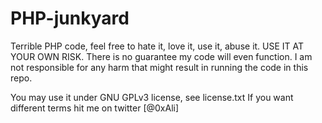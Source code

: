PHP-junkyard
============

Terrible PHP code, feel free to hate it, love it, use it, abuse it.
USE IT AT YOUR OWN RISK.
There is no guarantee my code will even function.
I am not responsible for any harm that might result in running the code in this repo.

You may use it under GNU GPLv3 license, see license.txt
If you want different terms hit me on twitter [@0xAli]